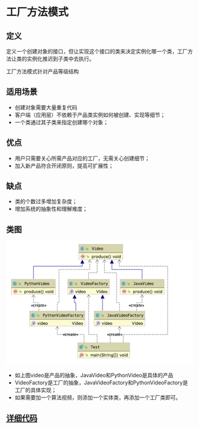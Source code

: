 # 工厂方法模式

## 定义

定义一个创建对象的接口，但让实现这个接口的类来决定实例化哪一个类，工厂方法让类的实例化推迟到子类中去执行。

工厂方法模式针对产品等级结构


## 适用场景

* 创建对象需要大量重复代码
* 客户端（应用层）不依赖于产品类实例如何被创建、实现等细节；
* 一个类通过其子类来指定创建哪个对象；

## 优点

* 用户只需要关心所需产品对应的工厂，无需关心创建细节；
* 加入新产品符合开闭原则，提高可扩展性； 

## 缺点

* 类的个数过多增加复杂度；
* 增加系统的抽象性和理解难度；


## 类图

![](./assets/2019-05-18-11-26-35.png)


* 如上图video是产品的抽象，JavaVideo和PythonVideo是具体的产品
* VideoFactory是工厂的抽象，JavaVideoFactory和PythonVideoFactory是工厂的具体实现；
* 如果需要加一个算法视频，则添加一个实体类，再添加一个工厂类即可。


## [详细代码](../src/main/java/com/nick/design/pattern/creational/factorymethod)

